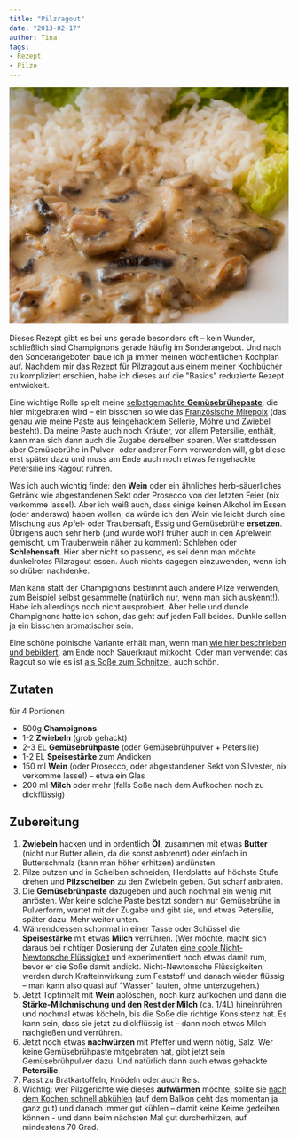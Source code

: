 ```yaml
---
title: "Pilzragout"
date: "2013-02-17" 
author: Tina
tags:
- Rezept
- Pilze
---
```


![Pilzragout](images/pilzragout.jpg)

Dieses Rezept gibt es bei uns gerade besonders oft – kein Wunder, schließlich sind Champignons gerade häufig im Sonderangebot. Und nach den Sonderangeboten baue ich ja immer meinen wöchentlichen Kochplan auf. Nachdem mir das Rezept für Pilzragout aus einem meiner Kochbücher zu kompliziert erschien, habe ich dieses auf die "Basics" reduzierte Rezept entwickelt.

Eine wichtige Rolle spielt meine [selbstgemachte **Gemüsebrühepaste**](/posts/2012/10/gemusebruhe-paste-eingemachtes-suppengewurz-und-inoffizieller-dreckwegtag/), die hier mitgebraten wird – ein bisschen so wie das [Französische Mirepoix](http://de.wikipedia.org/wiki/Mirepoix "Mirepoix bei Wikipedia") (das genau wie meine Paste aus feingehacktem Sellerie, Möhre und Zwiebel besteht). Da meine Paste auch noch Kräuter, vor allem Petersilie, enthält, kann man sich dann auch die Zugabe derselben sparen. Wer stattdessen aber Gemüsebrühe in Pulver- oder anderer Form verwenden will, gibt diese erst später dazu und muss am Ende auch noch etwas feingehackte Petersilie ins Ragout rühren. 

Was ich auch wichtig finde: den **Wein** oder ein ähnliches herb-säuerliches Getränk wie abgestandenen Sekt oder Prosecco von der letzten Feier (nix verkomme lasse!). Aber ich weiß auch, dass einige keinen Alkohol im Essen (oder anderswo) haben wollen; da würde ich den Wein vielleicht durch eine Mischung aus Apfel- oder Traubensaft, Essig und Gemüsebrühe **ersetzen**. Übrigens auch sehr herb (und wurde wohl früher auch in den Apfelwein gemischt, um Traubenwein näher zu kommen): Schlehen oder **Schlehensaft**. Hier aber nicht so passend, es sei denn man möchte dunkelrotes Pilzragout essen. Auch nichts dagegen einzuwenden, wenn ich so drüber nachdenke.

Man kann statt der Champignons bestimmt auch andere Pilze verwenden, zum Beispiel selbst gesammelte (natürlich nur, wenn man sich auskennt!). Habe ich allerdings noch nicht ausprobiert. Aber helle und dunkle Champignons hatte ich schon, das geht auf jeden Fall beides. Dunkle sollen ja ein bisschen aromatischer sein.


Eine schöne polnische Variante erhält man, wenn man [wie hier beschrieben und bebildert](/posts/2013/02/pilzragout-variation/), am Ende noch Sauerkraut mitkocht. Oder man verwendet das Ragout so wie es ist [als Soße zum Schnitzel](/posts/2013/03/pilzragout-variation-schnitzelsose/ "Pilzragout-Variation: Schnitzelsoße"), auch schön.

## Zutaten

für 4 Portionen

- 500g **Champignons**
- 1-2 **Zwiebeln** (grob gehackt)
- 2-3 EL **Gemüsebrühpaste** (oder Gemüsebrühpulver + Petersilie)
- 1-2 EL **Speisestärke** zum Andicken
- 150 ml **Wein** (oder Prosecco, oder abgestandener Sekt von Silvester, nix verkomme lasse!) – etwa ein Glas
- 200 ml **Milch** oder mehr (falls Soße nach dem Aufkochen noch zu dickflüssig)

## Zubereitung

1. **Zwiebeln** hacken und in ordentlich **Öl**, zusammen mit etwas **Butter** (nicht nur Butter allein, da die sonst anbrennt) oder einfach in Butterschmalz (kann man höher erhitzen) andünsten.
2. Pilze putzen und in Scheiben schneiden, Herdplatte auf höchste Stufe drehen und **Pilzscheiben** zu den Zwiebeln geben. Gut scharf anbraten.
3. Die **Gemüsebrühpaste** dazugeben und auch nochmal ein wenig mit anrösten. Wer keine solche Paste besitzt sondern nur Gemüsebrühe in Pulverform, wartet mit der Zugabe und gibt sie, und etwas Petersilie, später dazu. Mehr weiter unten.
4. Währenddessen schonmal in einer Tasse oder Schüssel die **Speisestärke** mit etwas **Milch** verrühren. (Wer möchte, macht sich daraus bei richtiger Dosierung der Zutaten [eine coole Nicht-Newtonsche Flüssigkeit](https://www.youtube.com/watch?v=S5SGiwS5L6I "Video vom über Stärkewasser laufen") und experimentiert noch etwas damit rum, bevor er die Soße damit andickt. Nicht-Newtonsche Flüssigkeiten werden durch Krafteinwirkung zum Feststoff und danach wieder flüssig – man kann also quasi auf "Wasser" laufen, ohne unterzugehen.)
5. Jetzt Topfinhalt mit **Wein** ablöschen, noch kurz aufkochen und dann die **Stärke-Milchmischung und den Rest der Milch** (ca. 1/4L) hineinrühren und nochmal etwas köcheln, bis die Soße die richtige Konsistenz hat. Es kann sein, dass sie jetzt zu dickflüssig ist – dann noch etwas Milch nachgießen und verrühren.
6. Jetzt noch etwas **nachwürzen** mit Pfeffer und wenn nötig, Salz. Wer keine Gemüsebrühpaste mitgebraten hat, gibt jetzt sein Gemüsebrühpulver dazu. Und natürlich dann auch etwas gehackte **Petersilie**.
7. Passt zu Bratkartoffeln, Knödeln oder auch Reis.
8. Wichtig: wer Pilzgerichte wie dieses **aufwärmen** möchte, sollte sie [nach dem Kochen schnell abkühlen](http://www.sueddeutsche.de/leben/spinat-und-pilze-aufwaermen-oder-nicht-1.472431 "Hinweise zum Aufwärmen von Pilzen und Spinat bei der Süddeutschen") (auf dem Balkon geht das momentan ja ganz gut) und danach immer gut kühlen – damit keine Keime gedeihen können - und dann beim nächsten Mal gut durcherhitzen, auf mindestens 70 Grad.
